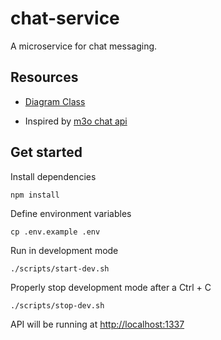 # chat-service

A microservice for chat messaging.

## Resources
* [Diagram Class](https://drive.google.com/file/d/1x2E08UuK3i-zrPaa0mz-p8hxthyV-HCZ/view?usp=sharing)

* Inspired by [m3o chat api](https://m3o.com/chat/api)

## Get started

Install dependencies
```shell
npm install
```

Define environment variables
```shell
cp .env.example .env
```

Run in development mode
```shell
./scripts/start-dev.sh
```

Properly stop development mode after a Ctrl + C
```shell
./scripts/stop-dev.sh
```

API will be running at [http://localhost:1337](http://localhost:1337)